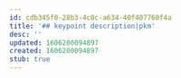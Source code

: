 ```yaml
---
id: cdb345f0-28b3-4c0c-a634-40f407760f4a
title: '## keypoint description|pkm'
desc: ''
updated: 1606200094897
created: 1606200094897
stub: true
---
```


